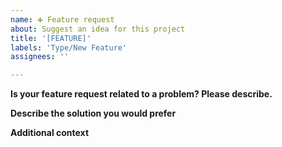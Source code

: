 ```yaml
---
name: ➕ Feature request
about: Suggest an idea for this project
title: '[FEATURE]'
labels: 'Type/New Feature'
assignees: ''

---
```


**Is your feature request related to a problem? Please describe.**
<!-- A clear and concise description of what the problem is. e.g., I would like to have[...] -->

**Describe the solution you would prefer**
<!-- A clear and concise description of the expected behavior. -->

**Additional context**
<!-- Add any other context or screenshots about the feature request here. -->
